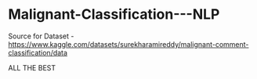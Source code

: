 # Malignant-Classification---NLP

Source for Dataset - https://www.kaggle.com/datasets/surekharamireddy/malignant-comment-classification/data

ALL THE BEST
